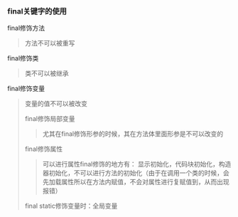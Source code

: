 ### final关键字的使用

final修饰方法

> 方法不可以被重写

final修饰类

> 类不可以被继承

final修饰变量

> 变量的值不可以被改变
>
> final修饰局部变量
>
> > 尤其在final修饰形参的时候，其在方法体里面形参是不可以改变的
>
> final修饰属性
>
> > 可以进行属性final修饰的地方有： 显示初始化，代码块初始化，构造器初始化，不可以进行方法的初始化（由于在调用一个类的时候，会先加载属性所以在方法内赋值，不会对属性进行复赋值到，从而出现报错）
>
> final static修饰变量时：全局变量

